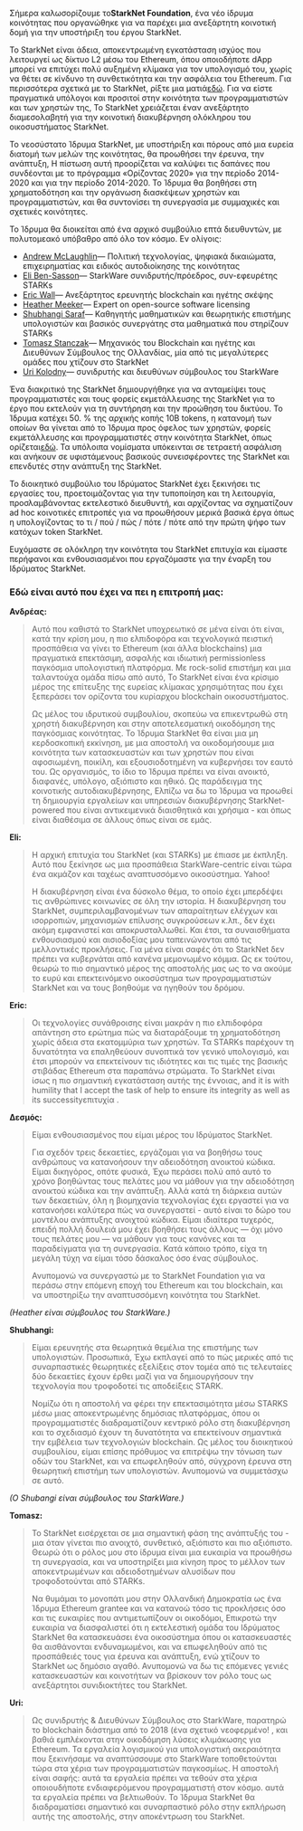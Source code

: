 Σήμερα καλωσορίζουμε το**StarkNet Foundation**, ένα νέο ίδρυμα κοινότητας που οργανώθηκε για να παρέχει μια ανεξάρτητη κοινοτική δομή για την υποστήριξη του έργου StarkNet.

Το StarkNet είναι άδεια, αποκεντρωμένη εγκατάσταση ισχύος που λειτουργεί ως δίκτυο L2 μέσω του Ethereum, όπου οποιοδήποτε dApp μπορεί να επιτύχει πολύ αυξημένη κλίμακα για τον υπολογισμό του, χωρίς να θέτει σε κίνδυνο τη συνθετικότητα και την ασφάλεια του Ethereum. Για περισσότερα σχετικά με το StarkNet, ρίξτε μια ματιά[εδώ](https://starknet.io/). Για να είστε πραγματικά υπόλογοι και προσιτοί στην κοινότητα των προγραμματιστών και των χρηστών της, Το StarkNet χρειάζεται έναν ανεξάρτητο διαμεσολαβητή για την κοινοτική διακυβέρνηση ολόκληρου του οικοσυστήματος StarkNet.

Το νεοσύστατο Ίδρυμα StarkNet, με υποστήριξη και πόρους από μια ευρεία διατομή των μελών της κοινότητας, θα προωθήσει την έρευνα, την ανάπτυξη, Η πίστωση αυτή προορίζεται να καλύψει τις δαπάνες που συνδέονται με το πρόγραμμα «Ορίζοντας 2020» για την περίοδο 2014-2020 και για την περίοδο 2014-2020. Το Ίδρυμα θα βοηθήσει στη χρηματοδότηση και την οργάνωση διασκέψεων χρηστών και προγραμματιστών, και θα συντονίσει τη συνεργασία με συμμαχικές και σχετικές κοινότητες.

Το Ίδρυμα θα διοικείται από ένα αρχικό συμβούλιο επτά διευθυντών, με πολυτομεακό υπόβαθρο από όλο τον κόσμο. Εν ολίγοις:

* [Andrew McLaughlin](https://andrew.mclaughl.in/about-me)— Πολιτική τεχνολογίας, ψηφιακά δικαιώματα, επιχειρηματίας και ειδικός αυτοδιοίκησης της κοινότητας
* [Eli Ben-Sasson](https://starkware.co/media-kit/?founder=Eli#founders)— StarkWare συνιδρυτής/πρόεδρος, συν-εφευρέτης STARKs
* [Eric Wall](https://en.wikipedia.org/wiki/Eric_Wall_(researcher))— Ανεξάρτητος ερευνητής blockchain και ηγέτης σκέψης
* [Heather Meeker](http://www.heathermeeker.com/)— Expert on open-source software licensing
* [Shubhangi Saraf](https://www.math.toronto.edu/ssaraf/)— Καθηγητής μαθηματικών και θεωρητικής επιστήμης υπολογιστών και βασικός συνεργάτης στα μαθηματικά που στηρίζουν STARKs
* [Tomasz Stanczak](https://www.linkedin.com/in/tomaszkajetanstanczak/?originalSubdomain=uk)— Μηχανικός του Blockchain και ηγέτης και Διευθύνων Σύμβουλος της Ολλανδίας, μία από τις μεγαλύτερες ομάδες που χτίζουν στο StarkNet
* [Uri Kolodny](https://starkware.co/media-kit/?founder=Uri#founders)— συνιδρυτής και διευθύνων σύμβουλος του StarkWare

Ένα διακριτικό της StarkNet δημιουργήθηκε για να ανταμείψει τους προγραμματιστές και τους φορείς εκμετάλλευσης της StarkNet για το έργο που εκτελούν για τη συντήρηση και την προώθηση του δικτύου. Το Ίδρυμα κατέχει 50. % της αρχικής κοπής 10B tokens, η κατανομή των οποίων θα γίνεται από το Ίδρυμα προς όφελος των χρηστών, φορείς εκμετάλλευσης και προγραμματιστές στην κοινότητα StarkNet, όπως ορίζεται[εδώ](https://medium.com/starkware/part-3-starknet-token-design-5cc17af066c6). Τα υπόλοιπα νομίσματα υπόκεινται σε τετραετή ασφάλιση και ανήκουν σε υφιστάμενους βασικούς συνεισφέροντες της StarkNet και επενδυτές στην ανάπτυξη της StarkNet.

Το διοικητικό συμβούλιο του Ιδρύματος StarkNet έχει ξεκινήσει τις εργασίες του, προετοιμάζοντας για την τυποποίηση και τη λειτουργία, προσλαμβάνοντας εκτελεστικό διευθυντή, και αρχίζοντας να σχηματίζουν ad hoc κοινοτικές επιτροπές για να προωθήσουν μερικά βασικά έργα όπως η υπολογίζοντας το τι / πού / πώς / πότε / πότε από την πρώτη ψήφο των κατόχων token StarkNet.

Ευχόμαστε σε ολόκληρη την κοινότητα του StarkNet επιτυχία και είμαστε περήφανοι και ενθουσιασμένοι που εργαζόμαστε για την έναρξη του Ιδρύματος StarkNet.



### Εδώ είναι αυτό που έχει να πει η επιτροπή μας:

**Ανδρέας:**

> Αυτό που καθιστά το StarkNet υποχρεωτικό σε μένα είναι ότι είναι, κατά την κρίση μου, η πιο ελπιδοφόρα και τεχνολογικά πειστική προσπάθεια να γίνει το Ethereum (και άλλα blockchains) μια πραγματικά επεκτάσιμη, ασφαλής και ιδιωτική permissionless παγκόσμια υπολογιστική πλατφόρμα. Με rock-solid επιστήμη και μια ταλαντούχα ομάδα πίσω από αυτό, Το StarkNet είναι ένα κρίσιμο μέρος της επίτευξης της ευρείας κλίμακας χρησιμότητας που έχει ξεπεράσει τον ορίζοντα του κυρίαρχου blockchain οικοσυστήματος.
> 
> Ως μέλος του ιδρυτικού συμβουλίου, σκοπεύω να επικεντρωθώ στη χρηστή διακυβέρνηση και στην αποτελεσματική οικοδόμηση της παγκόσμιας κοινότητας. Το Ίδρυμα StarkNet θα είναι μια μη κερδοσκοπική εκκίνηση, με μια αποστολή να οικοδομήσουμε μια κοινότητα των κατασκευαστών και των χρηστών που είναι αφοσιωμένη, ποικίλη, και εξουσιοδοτημένη να κυβερνήσει τον εαυτό του. Ως οργανισμός, το ίδιο το Ίδρυμα πρέπει να είναι ανοικτό, διαφανές, υπόλογο, αξιόπιστο και ηθικό. Ως παράδειγμα της κοινοτικής αυτοδιακυβέρνησης, Ελπίζω να δω το Ίδρυμα να προωθεί τη δημιουργία εργαλείων και υπηρεσιών διακυβέρνησης StarkNet-powered που είναι αντικειμενικά διαισθητικά και χρήσιμα - και όπως είναι διαθέσιμα σε άλλους όπως είναι σε εμάς.

**Eli:**

> Η αρχική επιτυχία του StarkNet (και STARKs) με έπιασε με έκπληξη. Αυτό που ξεκίνησε ως μια προσπάθεια StarkWare-centric είναι τώρα ένα ακμάζον και ταχέως αναπτυσσόμενο οικοσύστημα. Yahoo!
> 
> Η διακυβέρνηση είναι ένα δύσκολο θέμα, το οποίο έχει μπερδέψει τις ανθρώπινες κοινωνίες σε όλη την ιστορία. Η διακυβέρνηση του StarkNet, συμπεριλαμβανομένων των απαραίτητων ελέγχων και ισορροπιών, μηχανισμών επίλυσης συγκρούσεων κ.λπ., δεν έχει ακόμη εμφανιστεί και αποκρυσταλλωθεί. Και έτσι, τα συναισθήματα ενθουσιασμού και αισιοδοξίας μου ταπεινώνονται από τις μελλοντικές προκλήσεις. Για μένα είναι σαφές ότι το StarkNet δεν πρέπει να κυβερνάται από κανένα μεμονωμένο κόμμα. Ως εκ τούτου, θεωρώ το πιο σημαντικό μέρος της αποστολής μας ως το να ακούμε το ευρύ και επεκτεινόμενο οικοσύστημα των προγραμματιστών StarkNet και να τους βοηθούμε να ηγηθούν του δρόμου.

**Eric:**

> Οι τεχνολογίες συνάθροισης είναι μακράν η πιο ελπιδοφόρα απάντηση στο ερώτημα πώς να διαταράξουμε τη χρηματοδότηση χωρίς άδεια στα εκατομμύρια των χρηστών. Τα STARKs παρέχουν τη δυνατότητα να επαληθεύουν συνοπτικά τον γενικό υπολογισμό, και έτσι μπορούν να επεκτείνουν τις ιδιότητες και τις τιμές της βασικής στιβάδας Ethereum στα παραπάνω στρώματα. Το StarkNet είναι ίσως η πιο σημαντική εγκατάσταση αυτής της έννοιας, and it is with humility that I accept the task of help to ensure its integrity as well as its successityεπιτυχία .

**Δεσμός:**

> Είμαι ενθουσιασμένος που είμαι μέρος του Ιδρύματος StarkNet.
> 
> Για σχεδόν τρεις δεκαετίες, εργάζομαι για να βοηθήσω τους ανθρώπους να κατανοήσουν την αδειοδότηση ανοικτού κώδικα. Είμαι δικηγόρος, οπότε φυσικά, Έχω περάσει πολύ από αυτό το χρόνο βοηθώντας τους πελάτες μου να μάθουν για την αδειοδότηση ανοικτού κώδικα και την ανάπτυξη. Αλλά κατά τη διάρκεια αυτών των δεκαετιών, όλη η βιομηχανία τεχνολογίας έχει εργαστεί για να κατανοήσει καλύτερα πώς να συνεργαστεί - αυτό είναι το δώρο του μοντέλου ανάπτυξης ανοιχτού κώδικα. Είμαι ιδιαίτερα τυχερός, επειδή πολλή δουλειά μου έχει βοηθήσει τους άλλους — όχι μόνο τους πελάτες μου — να μάθουν για τους κανόνες και τα παραδείγματα για τη συνεργασία. Κατά κάποιο τρόπο, είχα τη μεγάλη τύχη να είμαι τόσο δάσκαλος όσο ένας σύμβουλος.
> 
> Ανυπομονώ να συνεργαστώ με το StarkNet Foundation για να περάσω στην επόμενη εποχή του Ethereum και του blockchain, και να υποστηρίξω την αναπτυσσόμενη κοινότητα του StarkNet.

*(Heather είναι σύμβουλος του StarkWare.)*

**Shubhangi:**

> Είμαι ερευνητής στα θεωρητικά θεμέλια της επιστήμης των υπολογιστών. Προσωπικά, Έχω εκπλαγεί από το πώς μερικές από τις συναρπαστικές θεωρητικές εξελίξεις στον τομέα από τις τελευταίες δύο δεκαετίες έχουν έρθει μαζί για να δημιουργήσουν την τεχνολογία που τροφοδοτεί τις αποδείξεις STARK.
> 
> Νομίζω ότι η αποστολή να φέρει την επεκτασιμότητα μέσω STARKS μέσω μιας αποκεντρωμένης δημόσιας πλατφόρμας, όπου οι προγραμματιστές διαδραματίζουν κεντρικό ρόλο στη διακυβέρνηση και το σχεδιασμό έχουν τη δυνατότητα να επεκτείνουν σημαντικά την εμβέλεια των τεχνολογιών blockchain. Ως μέλος του διοικητικού συμβουλίου, είμαι επίσης πρόθυμος να επιτρέψω την τόνωση των οδών του StarkNet, και να επωφεληθούν από, σύγχρονη έρευνα στη θεωρητική επιστήμη των υπολογιστών. Ανυπομονώ να συμμετάσχω σε αυτό.

*(Ο Shubangi είναι σύμβουλος του StarkWare.)*

**Tomasz:**

> Το StarkNet εισέρχεται σε μια σημαντική φάση της ανάπτυξής του - μια όταν γίνεται πιο ανοιχτό, συνθετικό, αξιόπιστο και πιο αξιόπιστο. Θεωρώ ότι ο ρόλος μου στο ίδρυμα είναι μια ευκαιρία να προωθήσω τη συνεργασία, και να υποστηρίξει μια κίνηση προς το μέλλον των αποκεντρωμένων και αδειοδοτημένων αλυσίδων που τροφοδοτούνται από STARKs.
> 
> Να θυμάμαι το μονοπάτι μου στην Ολλανδική Δημοκρατία ως ένα Ίδρυμα Ethereum grantee και να κατανοώ τόσο τις προκλήσεις όσο και τις ευκαιρίες που αντιμετωπίζουν οι οικοδόμοι, Επικροτώ την ευκαιρία να διασφαλιστεί ότι η εκτελεστική ομάδα του Ιδρύματος StarkNet θα κατασκευάσει ένα οικοσύστημα όπου οι κατασκευαστές θα αισθάνονται ενδυναμωμένοι, και να επωφεληθούν από τις προσπάθειές τους για έρευνα και ανάπτυξη, ενώ χτίζουν το StarkNet ως δημόσιο αγαθό. Ανυπομονώ να δω τις επόμενες γενιές κατασκευαστών και κοινοτήτων να βρίσκουν τον ρόλο τους ως ανεξάρτητοι συνιδιοκτήτες του StarkNet.

**Uri:**

> Ως συνιδρυτής & Διευθύνων Σύμβουλος στο StarkWare, παρατηρώ το blockchain διάστημα από το 2018 (ένα σχετικό νεοφερμένο! , και βαθιά εμπλέκονται στην οικοδόμηση λύσεις κλιμάκωσης για Ethereum. Τα εργαλεία λογισμικού για υπολογιστική ακεραιότητα που ξεκινήσαμε να αναπτύσσουμε στο StarkWare τοποθετούνται τώρα στα χέρια των προγραμματιστών παγκοσμίως. Η αποστολή είναι σαφής: αυτά τα εργαλεία πρέπει να τεθούν στα χέρια οποιουδήποτε ενδιαφερόμενου προγραμματιστή στον κόσμο. αυτά τα εργαλεία πρέπει να βελτιωθούν. Το Ίδρυμα StarkNet θα διαδραματίσει σημαντικό και συναρπαστικό ρόλο στην εκπλήρωση αυτής της αποστολής, στην αποκέντρωση του StarkNet.
